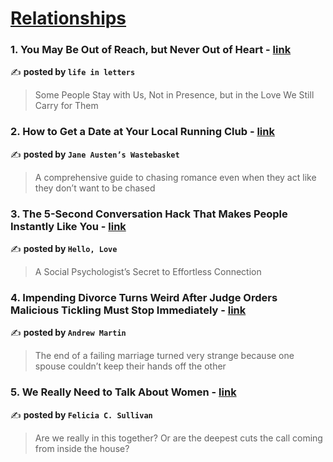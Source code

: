 
<h1><a href=https://medium.com/tag/relationships/recommended target="_blank" rel="noopener noreferrer">Relationships</a></h1>
<h3>1. You May Be Out of Reach, but Never Out of Heart - <a href="https://medium.com/@saikikeshi/you-may-be-out-of-reach-but-never-out-of-heart-75dbff769fb9" target="_blank" rel="noopener noreferrer">link</a></h3>

✍️ **posted by `life in letters`**

<blockquote>Some People Stay with Us, Not in Presence, but in the Love We Still Carry for Them</blockquote>

<h3>2. How to Get a Date at Your Local Running Club - <a href="https://medium.com/jane-austens-wastebasket/how-to-get-a-date-at-your-local-running-club-0ab96e7fff90" target="_blank" rel="noopener noreferrer">link</a></h3>

✍️ **posted by `Jane Austen’s Wastebasket`**

<blockquote>A comprehensive guide to chasing romance even when they act like they don’t want to be chased</blockquote>

<h3>3. The 5-Second Conversation Hack That Makes People Instantly Like You - <a href="https://medium.com/hello-love/the-5-second-conversation-hack-that-makes-people-instantly-like-you-6591c9a06690" target="_blank" rel="noopener noreferrer">link</a></h3>

✍️ **posted by `Hello, Love`**

<blockquote>A Social Psychologist’s Secret to Effortless Connection</blockquote>

<h3>4. Impending Divorce Turns Weird After Judge Orders Malicious Tickling Must Stop Immediately - <a href="https://medium.com/@historianandrew/impending-divorce-turns-weird-after-judge-orders-malicious-tickling-must-stop-immediately-92506097f47f" target="_blank" rel="noopener noreferrer">link</a></h3>

✍️ **posted by `Andrew Martin`**

<blockquote>The end of a failing marriage turned very strange because one spouse couldn’t keep their hands off the other</blockquote>

<h3>5. We Really Need to Talk About Women - <a href="https://medium.com/@felsull/we-really-need-to-talk-about-women-78e195640374" target="_blank" rel="noopener noreferrer">link</a></h3>

✍️ **posted by `Felicia C. Sullivan`**

<blockquote>Are we really in this together? Or are the deepest cuts the call coming from inside the house?</blockquote>


